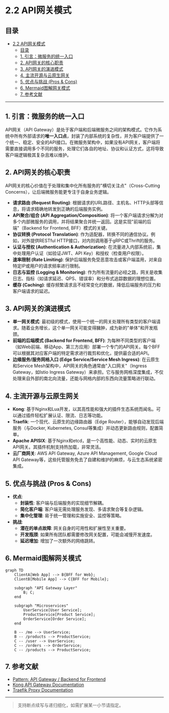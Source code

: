 # 2.2 API网关模式

## 目录

- [2.2 API网关模式](#22-api网关模式)
  - [目录](#目录)
  - [1. 引言：微服务的统一入口](#1-引言微服务的统一入口)
  - [2. API网关的核心职责](#2-api网关的核心职责)
  - [3. API网关的演进模式](#3-api网关的演进模式)
  - [4. 主流开源与云原生网关](#4-主流开源与云原生网关)
  - [5. 优点与挑战 (Pros \& Cons)](#5-优点与挑战-pros--cons)
  - [6. Mermaid图解网关模式](#6-mermaid图解网关模式)
  - [7. 参考文献](#7-参考文献)

---

## 1. 引言：微服务的统一入口

API网关（API Gateway）是处于客户端和后端微服务之间的架构模式。它作为系统中所有外部请求的**唯一入口点**，封装了内部系统的复杂性，并为客户端提供了一个统一、稳定、安全的API接口。在微服务架构中，如果没有API网关，客户端将需要直接调用多个不同的服务，处理它们各自的地址、协议和认证方式，这将导致客户端逻辑极其复杂且难以维护。

## 2. API网关的核心职责

API网关的核心价值在于处理和集中化所有服务的"横切关注点"（Cross-Cutting Concerns），让后端微服务能更专注于自身业务逻辑。

- **请求路由 (Request Routing)**: 根据请求的URL路径、主机名、HTTP头部等信息，将请求精确地转发到正确的后端服务实例。
- **API聚合/组合 (API Aggregation/Composition)**: 将一个客户端请求分解为对多个内部微服务的调用，并将结果聚合并统一返回。这是实现"前端的后端"（Backend for Frontend, BFF）模式的关键。
- **协议转换 (Protocol Translation)**: 作为适配器，转换不同的通信协议。例如，对外提供RESTful HTTP接口，对内则调用基于gRPC或Thrift的服务。
- **认证与授权 (Authentication & Authorization)**: 在流量进入内部系统前，集中处理用户认证（如验证JWT、API Key）和授权（检查用户权限）。
- **速率限制 (Rate Limiting)**: 保护后端服务免受恶意攻击或客户端滥用，对来自特定IP或用户的请求频率进行限制。
- **日志与监控 (Logging & Monitoring)**: 作为所有流量的必经之路，网关是收集日志、指标（如请求延迟、QPS、错误率）和分布式追踪数据的理想位置。
- **缓存 (Caching)**: 缓存频繁请求且不经常变化的数据，降低后端服务的压力和客户端请求的延迟。

## 3. API网关的演进模式

- **单一网关模式**: 最初级的模式，使用一个统一的网关处理所有类型的客户端请求。随着业务增长，这个单一网关可能变得臃肿，成为新的"单体"和开发瓶颈。
- **前端的后端模式 (Backend for Frontend, BFF)**: 为每种不同类型的客户端（如Web前端、移动App、第三方应用）部署一个专门的API网关。每个BFF可以根据其对应客户端的特定需求进行裁剪和优化，提供最合适的API。
- **边缘服务/服务网格入口 (Edge Service/Service Mesh Ingress)**: 在云原生和Service Mesh架构中，API网关的角色通常由"入口网关"（Ingress Gateway，如Istio Ingress Gateway）来承担。它与服务网格深度集成，不仅处理来自外部的南北向流量，还能与网格内部的东西向流量策略进行联动。

## 4. 主流开源与云原生网关

- **Kong**: 基于Nginx和Lua开发，以其高性能和强大的插件生态系统而闻名。可以通过插件轻松扩展认证、限流、日志等功能。
- **Traefik**: 一个现代、云原生的边缘路由器（Edge Router），能够自动发现后端服务（与Docker, Kubernetes, Consul等集成）并动态更新路由规则，配置简单。
- **Apache APISIX**: 基于Nginx和etcd，是一个高性能、动态、实时的云原生API网关。其插件机制支持热加载，非常灵活。
- **云厂商网关**: AWS API Gateway, Azure API Management, Google Cloud API Gateway等，这些托管服务免去了自建和维护的麻烦，与云生态系统紧密集成。

## 5. 优点与挑战 (Pros & Cons)

- **优点**:
  - **封装性**: 客户端与后端服务的实现细节解耦。
  - **简化客户端**: 客户端无需处理服务发现、多请求聚合等复杂逻辑。
  - **集中化管理**: 易于统一管理和实施安全、监控等策略。
- **挑战**:
  - **潜在的单点故障**: 网关自身的可用性和扩展性至关重要。
  - **开发瓶颈**: 如果所有团队都需要修改网关配置，可能会减慢开发速度。
  - **延迟增加**: 增加了一次额外的网络跳转。

## 6. Mermaid图解网关模式

```mermaid
graph TD
    ClientA[Web App] --> B{BFF for Web};
    ClientB[Mobile App] --> C{BFF for Mobile};

    subgraph "API Gateway Layer"
        B; C;
    end

    subgraph "Microservices"
        UserService[User Service];
        ProductService[Product Service];
        OrderService[Order Service];
    end

    B -- /me --> UserService;
    B -- /products --> ProductService;
    C -- /user --> UserService;
    C -- /orders --> OrderService;
    C -- /products --> ProductService;
```

## 7. 参考文献

- [Pattern: API Gateway / Backend for Frontend](https://microservices.io/patterns/apigateway.html)
- [Kong API Gateway Documentation](https://docs.konghq.com/)
- [Traefik Proxy Documentation](https://doc.traefik.io/traefik/)

---
> 支持断点续写与递归细化，如需扩展某一小节请指定。
